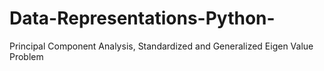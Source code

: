 # Data-Representations-Python-
Principal Component Analysis, Standardized and Generalized Eigen Value Problem
